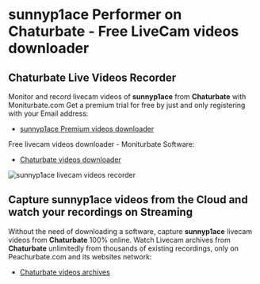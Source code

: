 # sunnyp1ace Performer on Chaturbate - Free LiveCam videos downloader

## Chaturbate Live Videos Recorder

Monitor and record livecam videos of **sunnyp1ace** from **Chaturbate** with Moniturbate.com
Get a premium trial for free by just and only registering with your Email address:
* [sunnyp1ace Premium videos downloader](https://moniturbate.com/request-demo-licence-key.html)

Free livecam videos downloader - Moniturbate Software:
* [Chaturbate videos downloader](https://moniturbate.com/moniturbate-download-software.html)

![sunnyp1ace livecam videos recorder](https://peachurnet.com/templates/moniturbate-software.png)


## Capture sunnyp1ace videos from the Cloud and watch your recordings on Streaming

Without the need of downloading a software, capture **sunnyp1ace** livecam videos from **Chaturbate** 100% online.
Watch Livecam archives from **Chaturbate** unlimitedly from thousands of existing recordings, only on Peachurbate.com and its websites network:
* [Chaturbate videos archives](https://peachurnet.com/)